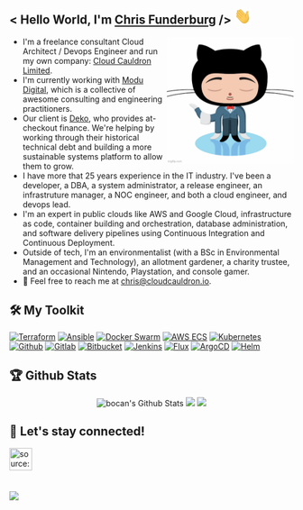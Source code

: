 <h2> < Hello World, I'm <a href="https://www.linkedin.com/in/bocan/" target="_blank">Chris Funderburg</a> /> <img src="https://raw.githubusercontent.com/ABSphreak/ABSphreak/master/gifs/Hi.gif" width="30px">  </h2>
    <img align='right' src='https://raw.githubusercontent.com/adityagarde/adityagarde/main/resources/git.gif' width='225"'>
    
- I'm a freelance consultant Cloud Architect / Devops Engineer and run my own company: <a href="https://cloudcauldron.io/" target="_blank">Cloud Cauldron Limited</a>.
- I'm currently working with <a href="https://www.modu.digital/" target="_blank">Modu Digital</a>, which is a collective of awesome consulting and engineering practitioners.
- Our client is <a href="https://www.dekopay.com/" target="_blank">Deko</a>, who provides at-checkout finance. We're helping by working through their historical technical debt and building a more sustainable systems platform to allow them to grow.
- I have more that 25 years experience in the IT industry.  I've been a developer, a DBA, a system administrator, a release engineer, an infrastruture manager, a NOC engineer, and both a cloud engineer, and devops lead.
- I'm an expert in public clouds like AWS and Google Cloud, infrastructure as code, container building and orchestration, database administration, and software delivery pipelines using Continuous Integration and Continuous Deployment.    
- Outside of tech, I'm an environmentalist (with a BSc in Environmental Management and Technology), an allotment gardener, a charity trustee, and an occasional Nintendo, Playstation, and console gamer.
- 📩 Feel free to reach me at chris@cloudcauldron.io.

<h2>🛠 My Toolkit</h2>

[![Terraform](https://img.shields.io/badge/Terraform-red?style=for-the-badge&logo=terraform&logoColor=white)](https://www.terraform.io/)
[![Ansible](https://img.shields.io/badge/Ansible-orange?style=for-the-badge&logo=ansible&logoColor=white)](https://www.ansible.com/)
[![Docker Swarm](https://img.shields.io/badge/Docker_Swarm-yellow?style=for-the-badge&logo=docker&logoColor=black)](https://docs.docker.com/engine/swarm/)
[![AWS ECS](https://img.shields.io/badge/AWS_ECS-chartreuse?style=for-the-badge&logo=aws&logoColor=white)](https://aws.amazon.com/ecs/)
[![Kubernetes](https://img.shields.io/badge/kubernetes-green?style=for-the-badge&logo=kubernetes&logoColor=white)](https://kubernetes.io/)
[![Github](https://img.shields.io/badge/github-00ff80?style=for-the-badge&logo=github&logoColor=black)](https://github.com/)
[![Gitlab](https://img.shields.io/badge/gitlab-cyan?style=for-the-badge&logo=gitlab&logoColor=61DAFB)](https://about.gitlab.com/)
[![Bitbucket](https://img.shields.io/badge/bitbucket-0080ff?style=for-the-badge&logo=bitbucket&logoColor=white)](https://bitbucket.org/)
[![Jenkins](https://img.shields.io/badge/jenkins-blue?style=for-the-badge&logo=jenkins&logoColor=white)](https://www.jenkins.io/)
[![Flux](https://img.shields.io/badge/Flux-purple?style=for-the-badge&logo=fluxcd&logoColor=FF3E00)](https://fluxcd.io/)
[![ArgoCD](https://img.shields.io/badge/ArgoCD-violet?style=for-the-badge&logo=argocd&logoColor=FF3E00)](https://argoproj.github.io/cd/)
[![Helm](https://img.shields.io/badge/Helm-magenta?style=for-the-badge&logo=helm&logoColor=black)](https://helm.sh/)


<h2>🏆 Github Stats</h2>

<p align="center"> 
  <img src="https://github-readme-stats.vercel.app/api?username=bocan&theme=radical&show_icons=true" alt="bocan's Github Stats" width="45%"/>
  <img  src="https://github-readme-streak-stats.herokuapp.com/?user=bocan&theme=dark" width="45%">
    <img  src="https://github-readme-stats.vercel.app/api/top-langs/?username=bocan&layout=compact&theme=dark&hide=css,scss,Handlebars,Makefile,Less&langs_count=10" width="40%">
</p>

<h2>🤝 Let's stay connected!</h2>

<a href="https://www.linkedin.com/in/bocan/" target="_blank"><img src="https://i.imgur.com/kF9HMpz.png" width=40px height=40px title="source: imgur.com" /></a> &nbsp;  
    <br/>
    <br/>
<a href="https://github.com/bocan/github-profile-views-counter">
    <img src="https://komarev.com/ghpvc/?username=bocan">
</a>
